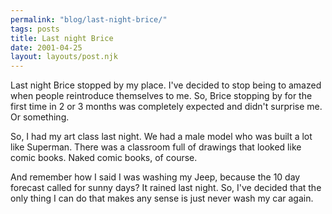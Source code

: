 ```yaml
---
permalink: "blog/last-night-brice/"
tags: posts
title: Last night Brice
date: 2001-04-25
layout: layouts/post.njk
---
```


Last night Brice stopped by my place. I've decided to stop being to amazed when people reintroduce themselves to me. So, Brice stopping by for the first time in 2 or 3 months was completely expected and didn't surprise me. Or something.

So, I had my art class last night. We had a male model who was built a lot like Superman. There was a classroom full of drawings that looked like comic books. Naked comic books, of course.

And remember how I said I was washing my Jeep, because the 10 day forecast called for sunny days? It rained last night. So, I've decided that the only thing I can do that makes any sense is just never wash my car again.